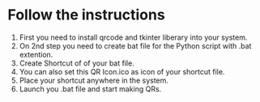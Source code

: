 # Follow the instructions

1. First you need to install qrcode and tkinter liberary into your system.
2. On 2nd step you need to create bat file for the Python script with .bat extention.
3. Create Shortcut of of your bat file.
4. You can also set this QR Icon.ico as icon of your shortcut file.
5. Place your shortcut anywhere in the system.
6. Launch you .bat file and start making QRs.